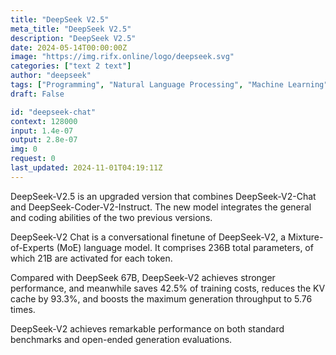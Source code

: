 ```yaml
---
title: "DeepSeek V2.5"
meta_title: "DeepSeek V2.5"
description: "DeepSeek V2.5"
date: 2024-05-14T00:00:00Z
image: "https://img.rifx.online/logo/deepseek.svg"
categories: ["text 2 text"]
author: "deepseek"
tags: ["Programming", "Natural Language Processing", "Machine Learning", "Data Science", "Chatbots"]
draft: False

id: "deepseek-chat"
context: 128000
input: 1.4e-07
output: 2.8e-07
img: 0
request: 0
last_updated: 2024-11-01T04:19:11Z
---
```


DeepSeek-V2.5 is an upgraded version that combines DeepSeek-V2-Chat and DeepSeek-Coder-V2-Instruct. The new model integrates the general and coding abilities of the two previous versions.

DeepSeek-V2 Chat is a conversational finetune of DeepSeek-V2, a Mixture-of-Experts (MoE) language model. It comprises 236B total parameters, of which 21B are activated for each token.

Compared with DeepSeek 67B, DeepSeek-V2 achieves stronger performance, and meanwhile saves 42.5% of training costs, reduces the KV cache by 93.3%, and boosts the maximum generation throughput to 5.76 times.

DeepSeek-V2 achieves remarkable performance on both standard benchmarks and open-ended generation evaluations.


